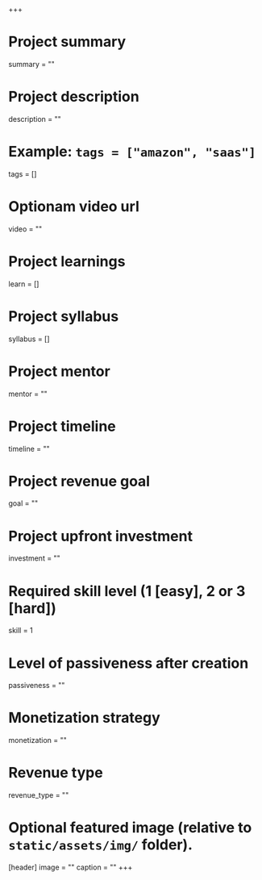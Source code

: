 +++
# Project summary
summary = ""

# Project description
description = ""

# Example: `tags = ["amazon", "saas"]`
tags = []

# Optionam video url
video = ""

# Project learnings
learn = []

# Project syllabus
syllabus = []

# Project mentor
mentor = ""

# Project timeline
timeline = ""

# Project revenue goal
goal = ""

# Project upfront investment
investment = ""

# Required skill level (1 [easy], 2 or 3 [hard])
skill = 1

# Level of passiveness after creation
passiveness = ""

# Monetization strategy
monetization = ""

# Revenue type
revenue_type = ""

# Optional featured image (relative to `static/assets/img/` folder).
[header]
image = ""
caption = ""
+++
